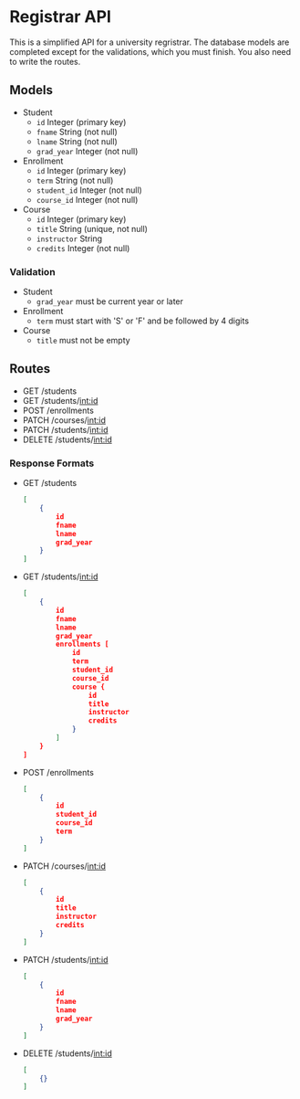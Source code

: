 # Registrar API
This is a simplified API for a university regristrar. The database models are completed except for the validations, which you must finish. You also need to write the routes.

## Models

 - Student
    - `id`   Integer (primary key)
    - `fname` String (not null)
    - `lname` String (not null)
    - `grad_year` Integer (not null)
 - Enrollment
    - `id`        Integer (primary key)
    - `term`   String (not null)
    - `student_id` Integer (not null)
    - `course_id` Integer (not null)
 - Course
    - `id`   Integer (primary key)
    - `title` String (unique, not null)
    - `instructor` String
    - `credits` Integer (not null)
### Validation

  - Student
    - `grad_year` must be current year or later
  - Enrollment
    - `term` must start with 'S' or 'F' and be followed by 4 digits
  - Course
    - `title` must not be empty
## Routes

  - GET /students
  - GET /students/<int:id>
  - POST /enrollments
  - PATCH /courses/<int:id>
  - PATCH /students/<int:id>
  - DELETE /students/<int:id>
    

### Response Formats


- GET /students
    ```json
    [
        {
            id
            fname
            lname
            grad_year
        }
    ]
    ```
- GET /students/<int:id>
    ```json
    [
        {
            id
            fname
            lname
            grad_year
            enrollments [
                id
                term
                student_id
                course_id
                course {
                    id
                    title
                    instructor
                    credits
                }
            ]
        }
    ]
    ```
- POST /enrollments
    ```json
    [
        {
            id
            student_id
            course_id
            term
        }
    ]
    ```
- PATCH /courses/<int:id>
    ```json
    [
        {
            id
            title
            instructor
            credits
        }
    ]
    ```
- PATCH /students/<int:id>
    ```json
    [
        {
            id
            fname
            lname
            grad_year
        }
    ]
    ```
- DELETE /students/<int:id>
    ```json
    [
        {}
    ]
    ```

